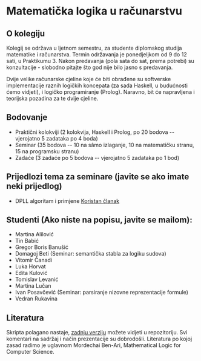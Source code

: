 ﻿# Matematička logika u računarstvu

## O kolegiju

Kolegij se održava u ljetnom semestru, za studente diplomskog studija matematike i računarstva.
Termin održavanja je ponedjeljkom od 9 do 12 sati, u Praktikumu 3.
Nakon predavanja (pola sata do sat, prema potrebi) su konzultacije - slobodno pitajte što god nije bilo jasno s predavanja.

Dvije velike računarske cjeline koje će biti obrađene su softverske implementacije raznih logičkih koncepata
(za sada Haskell, u budućnosti ćemo vidjeti), i logičko programiranje (Prolog).
Naravno, bit će napravljena i teorijska pozadina za te dvije cjeline.

## Bodovanje

* Praktični kolokviji (2 kolokvija, Haskell i Prolog, po 20 bodova -- vjerojatno 5 zadataka po 4 boda)
* Seminar (35 bodova -- 10 na sâmo izlaganje, 10 na matematičku stranu, 15 na programsku stranu)
* Zadaće (3 zadaće po 5 bodova -- vjerojatno 5 zadataka po 1 bod)

## Prijedlozi tema za seminare (javite se ako imate neki prijedlog)

* DPLL algoritam i primjene [Koristan članak](http://arxiv.org/pdf/1502.02131v2.pdf)

## Studenti (Ako niste na popisu, javite se mailom):

* Martina Alilović
* Tin Babić
* Gregor Boris Banušić
* Domagoj Beti (Seminar: semantička stabla za logiku sudova)
* Vitomir Čanadi
* Luka Horvat
* Edita Kulović
* Tomislav Levanić
* Martina Lučan
* Ivan Posavčević (Seminar: parsiranje nizovne reprezentacije formule)
* Vedran Rukavina

## Literatura

Skripta polagano nastaje, [zadnju verziju](https://github.com/vedgar/mlr/blob/master/Skripta/main.pdf) možete vidjeti u repozitoriju. Svi komentari na sadržaj i način prezentacije su dobrodošli. Literatura po kojoj zasad radimo je uglavnom Mordechai Ben-Ari, Mathematical Logic for Computer Science.
